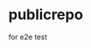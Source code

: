# publicrepo
for e2e test

























































































































































































































































































































































































































































































































































































































































































































































































































































































































































































































































































































































































































































































































































































































































































































































































































































































































































































































































































































































































































































































































































































































































































































































































































































































































